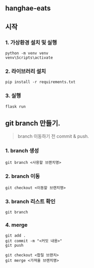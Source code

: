 ## hanghae-eats

## 시작

### 1. 가상환경 설치 및 실행

```
python -m venv venv
venv\Scripts\activate
```

### 2. 라이브러리 설치

```
pip install -r requirements.txt
```

### 3. 실행

```
flask run
```

## git branch 만들기.

> branch 이동하기 전 commit & push.

### 1. branch 생성

```
git branch <사용할 브랜치명>
```

### 2. branch 이동

```
git checkout <이동할 브랜치명>
```

### 3. branch 리스트 확인

```
git branch
```

### 4. merge

```
git add .
git commit -m "<커밋 내용>"
git push

git checkout <합칠 브랜치>
git merge <가져올 브랜치명>
```
